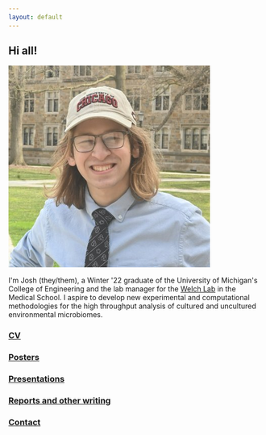 ```yaml
---
layout: default
---
```

## Hi all!

![](files/josh.jpg)

I'm Josh (they/them), a Winter '22 graduate of the University of Michigan's College of Engineering and the lab manager for the [Welch Lab](https://welch-lab.github.io/) in the Medical School. I aspire to develop new experimental and computational methodologies for the high throughput analysis of cultured and uncultured environmental microbiomes.

### [CV](files/jsodicoff_CV_2022_v4.pdf)

### [Posters](posters.md)

### [Presentations](presentations.md)

### [Reports and other writing](reports.md)

### [Contact](contact.md)
